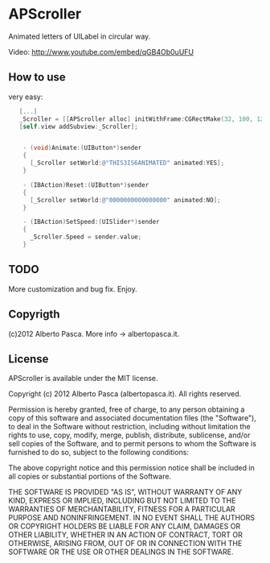 # APScroller

Animated letters of UILabel in circular way.

Video: http://www.youtube.com/embed/qGB4Ob0uUFU

## How to use

very easy:

``` objective-c
   [...]
   _Scroller = [[APScroller alloc] initWithFrame:CGRectMake(32, 100, 12 * MAXSCROLL, 50)];
   [self.view addSubview:_Scroller];


	- (void)Animate:(UIButton*)sender
	{
	  [_Scroller setWorld:@"THIS3IS6ANIMATED" animated:YES];
	}

	- (IBAction)Reset:(UIButton*)sender
	{
	  [_Scroller setWorld:@"0000000000000000" animated:NO];
	}

	- (IBAction)SetSpeed:(UISlider*)sender
	{
	  _Scroller.Speed = sender.value;
	}
```

## TODO

More customization and bug fix. Enjoy.

## Copyrigth

(c)2012 Alberto Pasca. More info -> albertopasca.it.

## License

APScroller is available under the MIT license.

Copyright (c) 2012 Alberto Pasca (albertopasca.it). All rights reserved.

Permission is hereby granted, free of charge, to any person obtaining a copy of this software and associated documentation files (the "Software"), to deal in the Software without restriction, including without limitation the rights to use, copy, modify, merge, publish, distribute, sublicense, and/or sell copies of the Software, and to permit persons to whom the Software is furnished to do so, subject to the following conditions:

The above copyright notice and this permission notice shall be included in all copies or substantial portions of the Software.

THE SOFTWARE IS PROVIDED "AS IS", WITHOUT WARRANTY OF ANY KIND, EXPRESS OR IMPLIED, INCLUDING BUT NOT LIMITED TO THE WARRANTIES OF MERCHANTABILITY, FITNESS FOR A PARTICULAR PURPOSE AND NONINFRINGEMENT. IN NO EVENT SHALL THE AUTHORS OR COPYRIGHT HOLDERS BE LIABLE FOR ANY CLAIM, DAMAGES OR OTHER LIABILITY, WHETHER IN AN ACTION OF CONTRACT, TORT OR OTHERWISE, ARISING FROM, OUT OF OR IN CONNECTION WITH THE SOFTWARE OR THE USE OR OTHER DEALINGS IN THE SOFTWARE.
